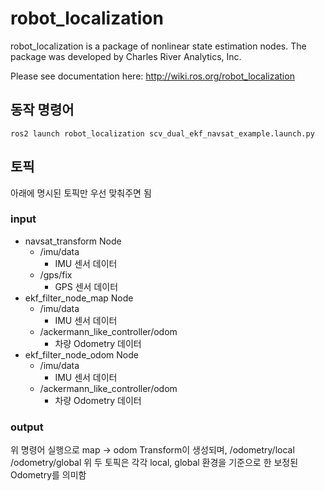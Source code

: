 robot_localization
==================

robot_localization is a package of nonlinear state estimation nodes. The package was developed by Charles River Analytics, Inc.

Please see documentation here: http://wiki.ros.org/robot_localization

## 동작 명령어

```
ros2 launch robot_localization scv_dual_ekf_navsat_example.launch.py
```

## 토픽

아래에 명시된 토픽만 우선 맞춰주면 됨

### input
- navsat_transform Node
  - /imu/data
    - IMU 센서 데이터
  - /gps/fix
    - GPS 센서 데이터
- ekf_filter_node_map Node
  - /imu/data
    - IMU 센서 데이터
  - /ackermann_like_controller/odom
    - 차량 Odometry 데이터
- ekf_filter_node_odom Node
  - /imu/data
    - IMU 센서 데이터
  - /ackermann_like_controller/odom
    - 차량 Odometry 데이터

### output

위 명령어 실행으로 map -> odom Transform이 생성되며,
/odometry/local
/odometry/global
위 두 토픽은 각각 local, global 환경을 기준으로 한 보정된 Odometry를 의미함
